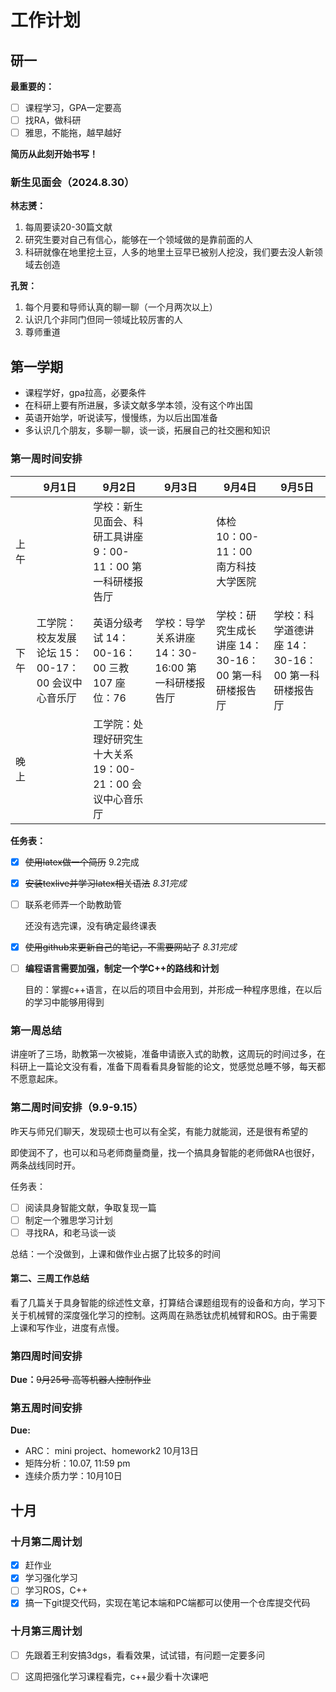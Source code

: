 # 工作计划

## 研一

**最重要的：**

- [ ] 课程学习，GPA一定要高
- [ ] 找RA，做科研
- [ ] 雅思，不能拖，越早越好

**简历从此刻开始书写！**

### 新生见面会（2024.8.30）

**林志赟：**

1. 每周要读20-30篇文献
2. 研究生要对自己有信心，能够在一个领域做的是靠前面的人
2. 科研就像在地里挖土豆，人多的地里土豆早已被别人挖没，我们要去没人新领域去创造

**孔贺：**

1. 每个月要和导师认真的聊一聊（一个月两次以上）
2. 认识几个非同门但同一领域比较厉害的人
3. 尊师重道

## 第一学期

- 课程学好，gpa拉高，必要条件
- 在科研上要有所进展，多读文献多学本领，没有这个咋出国
- 英语开始学，听说读写，慢慢练，为以后出国准备
- 多认识几个朋友，多聊一聊，谈一谈，拓展自己的社交圈和知识

### 第一周时间安排

|      | 9月1日                                                    | 9月2日                                                       | 9月3日                                                   | 9月4日                                                      | 9月5日                                                    |
| ---- | --------------------------------------------------------- | ------------------------------------------------------------ | -------------------------------------------------------- | ----------------------------------------------------------- | --------------------------------------------------------- |
| 上午 |                                                           | 学校：新生见面会、科研工具讲座     9：00-11：00     第一科研楼报告厅 |                                                          | 体检<br />10：00-11：00<br />南方科技大学医院               |                                                           |
| 下午 | 工学院：校友发展论坛     15：00-17：00     会议中心音乐厅 | 英语分级考试     14：00-16：00     三教107 座位：76          | 学校：导学关系讲座     14：30-16:00     第一科研楼报告厅 | 学校：研究生成长讲座     14：30-16：00     第一科研楼报告厅 | 学校：科学道德讲座     14：30-16：00     第一科研楼报告厅 |
| 晚上 |                                                           | 工学院：处理好研究生十大关系     19：00-21：00     会议中心音乐厅 |                                                          |                                                             |                                                           |

**任务表：**

- [x] ~~使用latex做一个简历~~ 9.2完成

- [x] ~~安装texlive并学习latex相关语法~~ *8.31完成*

- [ ] 联系老师弄一个助教助管

  还没有选完课，没有确定最终课表

- [x] ~~使用github来更新自己的笔记，不需要网站了~~ *8.31完成*

- [ ] **编程语言需要加强，制定一个学C++的路线和计划**

  目的：掌握c++语言，在以后的项目中会用到，并形成一种程序思维，在以后的学习中能够用得到

### 第一周总结

讲座听了三场，助教第一次被毙，准备申请嵌入式的助教，这周玩的时间过多，在科研上一篇论文没有看，准备下周看看具身智能的论文，觉感觉总睡不够，每天都不愿意起床。

### 第二周时间安排（9.9-9.15）

昨天与师兄们聊天，发现硕士也可以有全奖，有能力就能润，还是很有希望的

即使润不了，也可以和马老师商量商量，找一个搞具身智能的老师做RA也很好，两条战线同时开。

任务表：

- [ ] 阅读具身智能文献，争取复现一篇
- [ ] 制定一个雅思学习计划
- [ ] 寻找RA，和老马谈一谈

总结：一个没做到，上课和做作业占据了比较多的时间

#### 第二、三周工作总结

看了几篇关于具身智能的综述性文章，打算结合课题组现有的设备和方向，学习下关于机械臂的深度强化学习的控制。这两周在熟悉钛虎机械臂和ROS。由于需要上课和写作业，进度有点慢。

### 第四周时间安排

**Due：**~~9月25号  高等机器人控制作业~~

### 第五周时间安排

 **Due:**

- ARC： mini project、homework2 10月13日
- 矩阵分析：10.07, 11:59 pm 
- 连续介质力学：10月10日

## 十月

### 十月第二周计划

- [x] 赶作业
- [x] 学习强化学习
- [ ] 学习ROS，C++ 
- [x] 搞一下git提交代码，实现在笔记本端和PC端都可以使用一个仓库提交代码

### 十月第三周计划

- [ ] 先跟着王利安搞3dgs，看看效果，试试错，有问题一定要多问
- [ ] 这周把强化学习课程看完，c++最少看十次课吧

